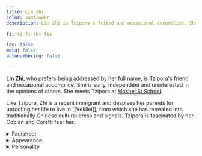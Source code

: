```yaml
---
title: Lin Zhi
color: sunflower
description: Lin Zhi is Tzipora's friend and occasional accomplice. She is surly, independent and uninterested in the opinions of others. She meets Tzipora at Moshel St School.

fi: fi fi-zhi fis

toc: false
meta: false
autonumbering: false

---
```

**Lin Zhi**, who prefers being addressed by her full name, is [Tzipora](/characters/tzipora/)'s friend and occasional accomplice. She is surly, independent and uninterested in the opinions of others. She meets Tzipora at [Moshel St School](/moshel/).

Like Tzipora, Zhi is a recent immigrant and despises her parents for uprooting her life to live in [[Vekllei]], from which she has retreated into traditionally Chinese cultural dress and signals. Tzipora is fascinated by her. Cobian and Coretti fear her.

<details>
<summary>Factsheet</summary>

* **<span class="navicon">💬</span> Name**: Lin Zhi
* **<span class="navicon">💼</span> Occupation**: Student
* **<span class="navicon">🏠</span> Residence**: Cossack, Borough of the Great Coast, [[Oslola]], [[Vekllei]]
* **<span class="navicon">🔄</span> Age**: 17
</details>

<details>
<summary>Appearance</summary>

Lin Zhi is Chinese and has lived in Vekllei since she was 15. She speaks little Oslolan and mostly poor English. She has a serious face and round spectacles like Cobian, and brushes her long dark hair back. She maintains two unusual hair loops below her ears in braids, a style she has apparently invented herself.

Lin Zhi resents the burden of integration and demonstrates her foreignness through foreign styles, usually with traditional Chinese items or more contemporary Maoist fare. She wears loose Ku-style pants at home and school, which bear close similarity to Vekllei indigenous [rouisha](/posts/2021-06-11-mist/) trousers, usually with Vekllei or Chinese strap slippers. She has a weakness for jackets and cardigans, and never leaves her arms uncovered.
</details>

<details>
<summary>Personality</summary>

Lin Zhi is a girl under siege.

Tzipora first bonds with her over their social isolation as recent immigrants. Like Tzipora, Zhi speaks poor Oslolan and is deeply resentful of having to relocate to a foreign country. These poor language skills and deep anger are evident in her short, sharp speaking style and stern appearance.

She is sensitive to being made fun of, and considers many of her problems making friends to be racial in nature. Despite these emotional burdens, or perhaps because of them, Zhi is deeply loyal to her allies as long as they respect her social boundaries. Zhi is never the engine of conversation -- but she misses her friends when they're not there.
</details>